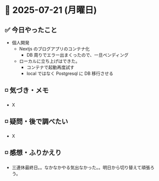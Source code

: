# 📅 2025-07-21 (月曜日)

## ✅ 今日やったこと

- 個人開発
  - Nextjs のブログアプリのコンテナ化
    - DB 周りでエラー出まくったので、一旦ペンディング
  - ローカルに立ち上げはできた。
    - コンテナで起動再度試す
    - local ではなく Postgresql に DB 移行させる

## ◽️ 気づき・メモ

- X

## ◽️ 疑問・後で調べたい

- X

## ◽️ 感想・ふりかえり

- 三連休最終日。。なかなかやる気出なかった。。明日から切り替えて頑張ろう。
